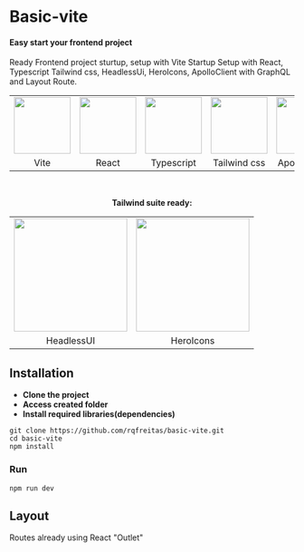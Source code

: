 # Basic-vite

#### Easy start your frontend project
Ready Frontend project sturtup, setup with Vite Startup Setup with React, Typescript Tailwind css, HeadlessUi, HeroIcons, ApolloClient with GraphQL and Layout Route.

<table align="center" style="border: none; text-align: center;" cellspacing="0" cellpadding="0">
<tr>
<td align="center"><img src="https://seeklogo.com/images/V/vite-logo-BFD4283991-seeklogo.com.png" width=100px /></td>
<td align="center"><img src="https://upload.wikimedia.org/wikipedia/commons/thumb/a/a7/React-icon.svg/2300px-React-icon.svg.png" width=100px /></td>
<td align="center"><img src="https://upload.wikimedia.org/wikipedia/commons/thumb/4/4c/Typescript_logo_2020.svg/1200px-Typescript_logo_2020.svg.png" width=100px /></td>
<td align="center"><img src="https://upload.wikimedia.org/wikipedia/commons/thumb/d/d5/Tailwind_CSS_Logo.svg/1024px-Tailwind_CSS_Logo.svg.png" width=100px /></td>
<td align="center" ><img src="https://global.discourse-cdn.com/business5/uploads/apollographql/original/1X/25bd5104d61020fe4dc0777a5919cd009bca633e.png" width=100px /></td>
<td align="center"  ><img src="https://upload.wikimedia.org/wikipedia/commons/thumb/1/17/GraphQL_Logo.svg/2048px-GraphQL_Logo.svg.png" width=100px /></td>
</tr>
<tr>
<td align="center">Vite</td>
<td align="center">React</td>
<td align="center">Typescript</td>
<td align="center">Tailwind css</td>
<td align="center">Apollo Client</td>
<td align="center">GraphQL</td>
</tr>

</table>
</br>
<p align="center"><strong>Tailwind suite ready:</strong></p>
<table align="center" style="border: none; text-align: center;" cellspacing="0" cellpadding="0">
<tr>
<td align="center"><img src="https://repository-images.githubusercontent.com/295992065/4bd52200-0043-11eb-9711-359a3854d4dc" width=200px /></td>
<td align="center"><img src="https://heroicons.com/_next/static/media/social-card.fefc68e0.jpg" width=200px /></td>

</tr>
<tr>
<td align="center">HeadlessUI</td>
<td align="center">HeroIcons</td>


</tr>

</table>

## Installation

- **Clone the project** 
- **Access created folder** 
- **Install required libraries(dependencies)** 

````
git clone https://github.com/rqfreitas/basic-vite.git
cd basic-vite
npm install
````

### Run
````
npm run dev
````

## Layout
Routes already using React "Outlet"

